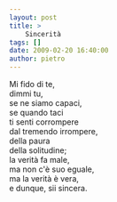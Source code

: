 ```yaml
---
layout: post
title: >
    Sincerità
tags: []
date: 2009-02-20 16:40:00
author: pietro
---
```

Mi fido di te,<br/>dimmi tu,<br/>se ne siamo capaci,<br/>se quando taci<br/>ti senti corrompere<br/>dal tremendo irrompere,<br/>della paura<br/>della solitudine;<br/>la verità fa male,<br/>ma non c'è suo eguale,<br/>ma la verità è vera,<br/>e dunque, sii sincera.

